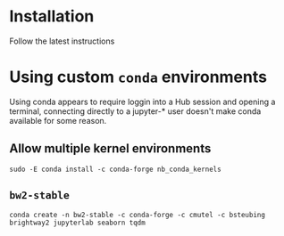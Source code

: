 # Installation

Follow the latest instructions

# Using custom `conda` environments

Using conda appears to require loggin into a Hub session and opening a terminal, connecting directly to a jupyter-* user doesn't make conda available for some reason.

## Allow multiple kernel environments

    sudo -E conda install -c conda-forge nb_conda_kernels

## `bw2-stable`

    conda create -n bw2-stable -c conda-forge -c cmutel -c bsteubing brightway2 jupyterlab seaborn tqdm
